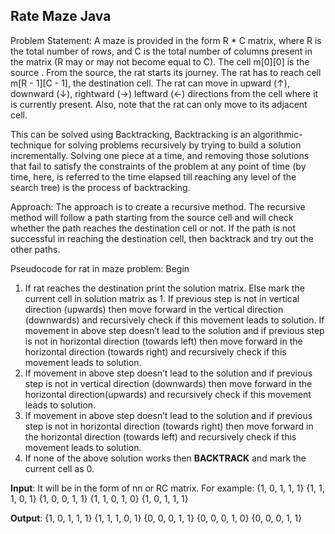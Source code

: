 ## Rate Maze Java
Problem Statement: A maze is provided in the form R * C matrix, where R is the total number of rows, and C is the total number of columns present in the matrix (R may or may not become equal to C). The cell m[0][0] is the source . From the source, the rat starts its journey. The rat has to reach cell m[R - 1][C - 1], the destination cell. The rat can move in upward (↑), downward (↓), rightward (→) leftward (←) directions from the cell where it is currently present. Also, note that the rat can only move to its adjacent cell.

This can be solved using Backtracking, Backtracking is an algorithmic-technique for solving problems recursively by trying to build a solution incrementally. Solving one piece at a time, and removing those solutions that fail to satisfy the constraints of the problem at any point of time (by time, here, is referred to the time elapsed till reaching any level of the search tree) is the process of backtracking.

Approach: The approach is to create a recursive method. The recursive method will follow a path starting from the source cell and will check whether the path reaches the destination cell or not. If the path is not successful in reaching the destination cell, then backtrack and try out the other paths.

Pseudocode for rat in maze problem: Begin

 1. If rat reaches the destination print the solution matrix. Else mark the current cell in solution matrix as 1. If previous step is not in vertical direction (upwards) then move forward in the vertical direction (downwards) and recursively check if this movement leads to solution. If movement in above step doesn’t lead to the solution and if previous step is not in horizontal direction (towards left) then move forward in the horizontal direction (towards right) and recursively check if this movement leads to solution.
 2. If movement in above step doesn’t lead to the solution and if previous step is not in vertical direction (downwards) then move forward in the horizontal direction(upwards) and recursively check if this movement leads to solution.
 3. If movement in above step doesn’t lead to the solution and if previous step is not in horizontal direction (towards right) then move forward in the horizontal direction (towards left) and recursively check if this movement leads to solution.
 4. If none of the above solution works then **BACKTRACK** and mark the current cell as 0.

**Input**: It will be in the form of nn or RC matrix. 
For example: 
{1, 0, 1, 1, 1} 
{1, 1, 1, 0, 1} 
{1, 0, 0, 1, 1} 
{1, 1, 0, 1, 0} 
{1, 0, 1, 1, 1}

**Output**: 
{1, 0, 1, 1, 1} 
{1, 1, 1, 0, 1} 
{0, 0, 0, 1, 1} 
{0, 0, 0, 1, 0} 
{0, 0, 0, 1, 1}

